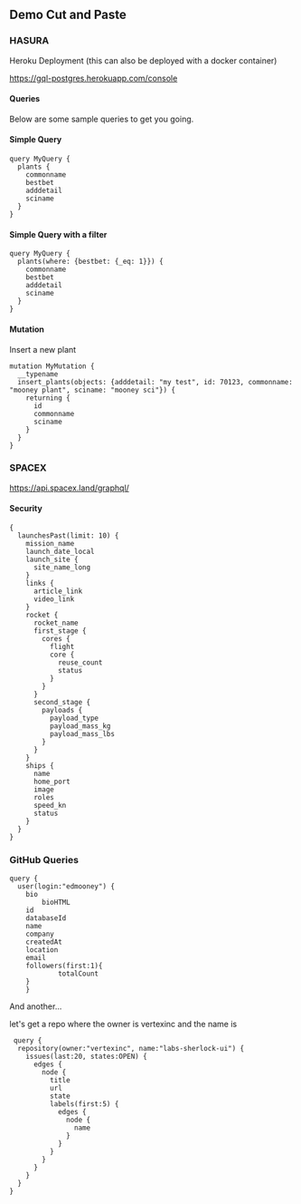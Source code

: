 
## Demo Cut and Paste



### HASURA

Heroku Deployment (this can also be deployed with a docker container)

https://gql-postgres.herokuapp.com/console

#### Queries

Below are some sample queries to get you going.


#### Simple Query

```
query MyQuery {
  plants {
    commonname
    bestbet
    adddetail
    sciname
  }
}
```

#### Simple Query with a filter

```
query MyQuery {
  plants(where: {bestbet: {_eq: 1}}) {
    commonname
    bestbet
    adddetail
    sciname
  }
}
```


#### Mutation

Insert a new plant

```
mutation MyMutation {
  __typename
  insert_plants(objects: {adddetail: "my test", id: 70123, commonname: "mooney plant", sciname: "mooney sci"}) {
    returning {
      id
      commonname
      sciname
    }
  }
}

```



### SPACEX

https://api.spacex.land/graphql/



#### Security

```
{
  launchesPast(limit: 10) {
    mission_name
    launch_date_local
    launch_site {
      site_name_long
    }
    links {
      article_link
      video_link
    }
    rocket {
      rocket_name
      first_stage {
        cores {
          flight
          core {
            reuse_count
            status
          }
        }
      }
      second_stage {
        payloads {
          payload_type
          payload_mass_kg
          payload_mass_lbs
        }
      }
    }
    ships {
      name
      home_port
      image
      roles
      speed_kn
      status
    }
  }
}

```

### GitHub Queries

```
query { 
  user(login:"edmooney") { 
    bio
		bioHTML
    id
    databaseId
    name
    company
    createdAt
    location
    email
    followers(first:1){
			totalCount
    }
    }
```
    
  
  And another...
  
 let's get a repo where the owner is vertexinc and the name is

```
 query {
  repository(owner:"vertexinc", name:"labs-sherlock-ui") {
    issues(last:20, states:OPEN) {
      edges {
        node {
          title
          url
          state
          labels(first:5) {
            edges {
              node {
                name
              }
            }
          }
        }
      }
    }
  }
}
```



